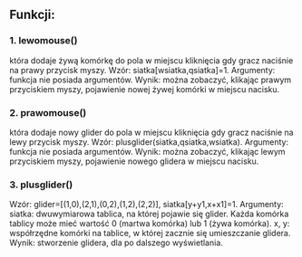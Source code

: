 ## Funkcji:
### 1. lewomouse()
która dodaje żywą komórkę do pola w miejscu kliknięcia gdy gracz naciśnie na prawy przycisk myszy.
Wzór:
siatka[wsiatka,qsiatka]=1.
Argumenty:
funkcja nie posiada argumentów.
Wynik:
można zobaczyć, klikając prawym przyciskiem myszy, pojawienie nowej żywej komórki w miejscu nacisku. 
### 2. prawomouse()
która dodaje nowy glider do pola w miejscu kliknięcia gdy gracz naciśnie na lewy przycisk myszy.
Wzór:
plusglider(siatka,qsiatka,wsiatka).
Argumenty:
funkcja nie posiada argumentów.
Wynik:
można zobaczyć, klikając lewym przyciskiem myszy, pojawienie nowego glidera w miejscu nacisku. 
### 3. plusglider()
Wzór:
glider=[(1,0),(2,1),(0,2),(1,2),(2,2)], siatka[y+y1,x+x1]=1.
Argumenty:
siatka: dwuwymiarowa tablica, na której pojawie się glider. Każda komórka tablicy może mieć wartość 0 (martwa komórka) lub 1 (żywa komórka).
x, y: współrzędne komórki na tablice, w której zacznie się umieszczanie glidera.
Wynik:
stworzenie glidera, dla po dalszego wyświetlania. 